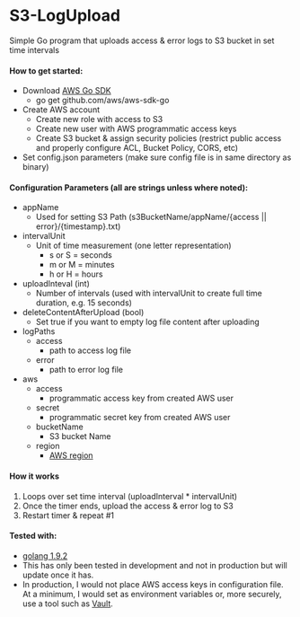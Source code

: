 # S3-LogUpload
Simple Go program that uploads access &amp; error logs to S3 bucket in set time intervals
#### How to get started:
- Download [AWS Go SDK](https://github.com/aws/aws-sdk-go)
  - go get github.com/aws/aws-sdk-go
- Create AWS account
  - Create new role with access to S3
  - Create new user with AWS programmatic access keys 
  - Create S3 bucket & assign security policies (restrict public access and properly configure ACL, Bucket Policy, CORS, etc)
- Set config.json parameters (make sure config file is in same directory as binary)

#### Configuration Parameters (all are strings unless where noted):
- appName
  - Used for setting S3 Path (s3BucketName/appName/{access || error}/{timestamp}.txt)
- intervalUnit
  - Unit of time measurement (one letter representation)
    - s or S = seconds
    - m or M = minutes
    - h or H = hours
- uploadInteval (int)
  - Number of intervals (used with intervalUnit to create full time duration, e.g. 15 seconds)
- deleteContentAfterUpload (bool)
  - Set true if you want to empty log file content after uploading
- logPaths
  - access
    - path to access log file
  - error
    - path to error log file
- aws
  - access 
    - programmatic access key from created AWS user
  - secret
    - programmatic secret key from created AWS user
  - bucketName
    - S3 bucket Name
  - region
    - [AWS region](https://docs.aws.amazon.com/AmazonRDS/latest/UserGuide/Concepts.RegionsAndAvailabilityZones.html)

#### How it works
1) Loops over set time interval (uploadInterval * intervalUnit)
2) Once the timer ends, upload the access & error log to S3
3) Restart timer & repeat #1

####  Tested with:
- [golang 1.9.2](https://github.com/golang/go)
- This has only been tested in development and not in production but will update once it has. 
- In production, I would not place AWS access keys in configuration file. At a minimum, I would set as environment 
variables or, more securely, use a tool such as [Vault](https://github.com/hashicorp/vault).
